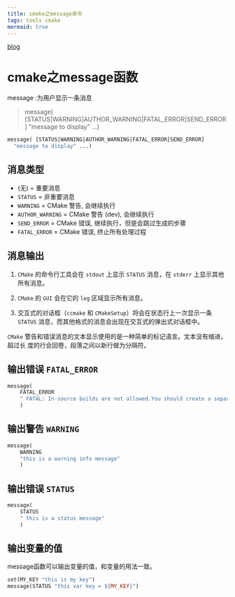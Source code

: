 ```yaml
---
title: cmake之message命令
tags: tools cmake
mermaid: true
---
```


[blog](https://blog.csdn.net/hp_cpp/article/details/110373926)

# cmake之message函数

message :为用户显示一条消息
> message( [STATUS|WARNING|AUTHOR_WARNING|FATAL_ERROR|SEND_ERROR]
  "message to display" ...)

```makefile
message( [STATUS|WARNING|AUTHOR_WARNING|FATAL_ERROR|SEND_ERROR]
  "message to display" ...)
```

## 消息类型

* (无) = 重要消息
* `STATUS` = 非重要消息
* `WARNING` = CMake 警告, 会继续执行
* `AUTHOR_WARNING` = CMake 警告 (dev), 会继续执行
* `SEND_ERROR` = CMake 错误, 继续执行，但是会跳过生成的步骤
* `FATAL_ERROR` = CMake 错误, 终止所有处理过程

## 消息输出

1. `CMake` 的命令行工具会在 `stdout` 上显示 `STATUS` 消息，在 `stderr` 上显示其他所有消息。

2. `CMake` 的 `GUI` 会在它的 `log` 区域显示所有消息。
3. 交互式的对话框（`ccmake` 和 `CMakeSetup`）将会在状态行上一次显示一条 `STATUS` 消息，而其他格式的消息会出现在交互式的弹出式对话框中。

`CMake` 警告和错误消息的文本显示使用的是一种简单的标记语言。文本没有缩进，超过长
度的行会回卷，段落之间以新行做为分隔符。

## 输出错误 `FATAL_ERROR`

```makefile
message(
    FATAL_ERROR 
    " FATAL: In-source builds are not allowed.You should create a separate directory for build files." 
    )
```

## 输出警告 `WARNING`

```makefile
message(
    WARNING 
    "this is a warning info message" 
    )
```

## 输出错误 `STATUS`

```makefile
message(
    STATUS 
    " this is a status message" 
    )
```

## 输出变量的值

message函数可以输出变量的值，和变量的用法一致。

```makefile
set(MY_KEY "this is my key")
message(STATUS "this var key = ${MY_KEY}")
```
